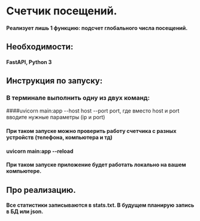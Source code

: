 # Счетчик посещений. 
#### Реализует лишь 1 функцию: подсчет глобального числа посещений.
## Необходимости:
#### FastAPI, Python 3
## Инструкция по запуску:
### В терминале выполнить одну из двух команд:
####uvicorn main:app --host host  --port port, где вместо host и port вводите нужные параметры (ip и port)
#### При таком запуске можно проверить работу счетчика с разных устройств (телефона, компьютера и тд)
#### uvicorn main:app --reload
#### При таком запуске приложение будет работать локально на вашем компьютере.
## Про реализацию.
#### Все статистики записываются в stats.txt. В будущем планирую запись в БД или json.